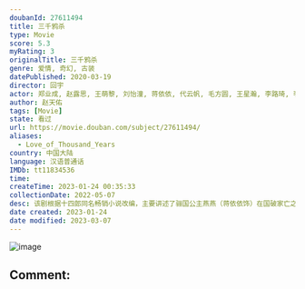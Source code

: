 ```yaml
---
doubanId: 27611494
title: 三千鸦杀
type: Movie
score: 5.3
myRating: 3
originalTitle: 三千鸦杀
genre: 爱情, 奇幻, 古装
datePublished: 2020-03-19
director: 回宇
actor: 郑业成, 赵露思, 王萌黎, 刘怡潼, 蒋依依, 代云帆, 毛方圆, 王星瀚, 李路琦, 李明峻, 许梦圆, 张兴泽, 刘锡明, 乔于庭, 张鼎鼎, 刘露, 巫蛊悠悠, 廖松梅, 徐佳琦, 李诗妍, 卢力峰, 颜东, 史泽鲲, 陆婷玉, 贺文潇
author: 赵天佑
tags: [Movie]
state: 看过
url: https://movie.douban.com/subject/27611494/
aliases:
  - Love_of_Thousand_Years
country: 中国大陆
language: 汉语普通话
IMDb: tt11834536
time: 
createTime: 2023-01-24 00:35:33
collectionDate: 2022-05-07
desc: 该剧根据十四郎同名畅销小说改编，主要讲述了骊国公主燕燕（蒋依依饰）在国破家亡之后，改头换面来到香取山，以覃川（赵露思饰）之名找寻上古灵灯，誓要解救天下百姓。而早在她不知道的时候，上仙傅九云（郑业成饰）...
date created: 2023-01-24
date modified: 2023-03-07
---
```


![image](p2564293166.jpg)

Comment:
---
